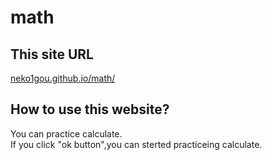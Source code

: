 # math
## This site URL
[neko1gou.github.io/math/](https://neko1gou.github.io/math)
## How to use this website?
You can practice calculate.  
If you click "ok button",you can sterted practiceing calculate.